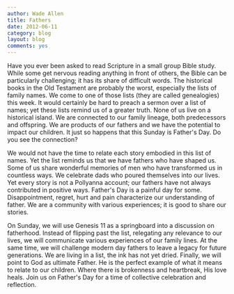 ```yaml
---
author: Wade Allen
title: Fathers
date: 2012-06-11
category: blog
layout: blog
comments: yes
---
```


Have you ever been asked to read Scripture in a small group Bible study. While some get nervous reading anything in front of others, the Bible can be particularly challenging; it has its share of difficult words. The historical books in the Old Testament are probably the worst, especially the lists of family names. We come to one of those lists (they are called genealogies) this week. It would certainly be hard to preach a sermon over a list of names; yet these lists remind us of a greater truth. None of us live on a historical island. We are connected to our family lineage, both predecessors and offspring. We are products of our fathers and we have the potential to impact our children. It just so happens that this Sunday is Father's Day. Do you see the connection?

We would not have the time to relate each story embodied in this list of names. Yet the list reminds us that we have fathers who have shaped us. Some of us share wonderful memories of men who have transformed us in countless ways. We celebrate dads who poured themselves into our lives. Yet every story is not a Pollyanna account; our fathers have not always contributed in positive ways. Father's Day is a painful day for some. Disappointment, regret, hurt and pain characterize our understanding of father. We are a community with various experiences; it is good to share our stories.

On Sunday, we will use Genesis 11 as a springboard into a discussion on fatherhood. Instead of flipping past the list, relegating any relevance to our lives, we will communicate various experiences of our family lines. At the same time, we will challenge modern day fathers to leave a legacy for future generations. We are living in a list, the ink has not yet dried. Finally, we will point to God as ultimate Father. He is the perfect example of what it means to relate to our children. Where there is brokenness and heartbreak, His love heals. Join us on Father's Day for a time of collective celebration and reflection.

